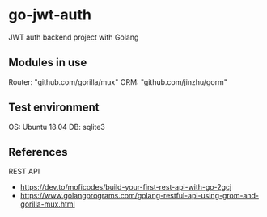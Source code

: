 # go-jwt-auth

JWT auth backend project with Golang


## Modules in use

Router: "github.com/gorilla/mux"
ORM: "github.com/jinzhu/gorm"


## Test environment

OS: Ubuntu 18.04
DB: sqlite3


## References

REST API
- https://dev.to/moficodes/build-your-first-rest-api-with-go-2gcj
- https://www.golangprograms.com/golang-restful-api-using-grom-and-gorilla-mux.html